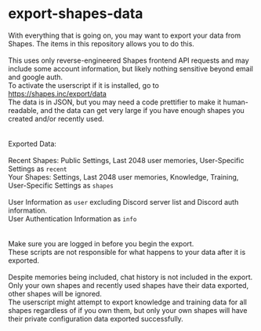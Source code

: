 # export-shapes-data
With everything that is going on, you may want to export your data from Shapes. The items in this repository allows you to do this.\
\
This uses only reverse-engineered Shapes frontend API requests and may include some account information, but likely nothing sensitive beyond email and google auth.\
To activate the userscript if it is installed, go to https://shapes.inc/export/data \
The data is in JSON, but you may need a code prettifier to make it human-readable, and the data can get very large if you have enough shapes you created and/or recently used.\
\
\
Exported Data:\
\
Recent Shapes: Public Settings, Last 2048 user memories, User-Specific Settings as `recent` \
Your Shapes: Settings, Last 2048 user memories, Knowledge, Training, User-Specific Settings as `shapes` \
\
User Information as `user` excluding Discord server list and Discord auth information. \
User Authentication Information as `info` \
\
\
Make sure you are logged in before you begin the export. \
These scripts are not responsible for what happens to your data after it is exported. \
\
Despite memories being included, chat history is not included in the export. Only your own shapes and recently used shapes have their data exported, other shapes will be ignored. \
The userscript might attempt to export knowledge and training data for all shapes regardless of if you own them, but only your own shapes will have their private configuration data exported successfully.

